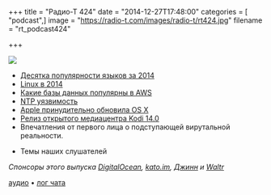 +++
title = "Радио-Т 424"
date = "2014-12-27T17:48:00"
categories = [ "podcast",]
image = "https://radio-t.com/images/radio-t/rt424.jpg"
filename = "rt_podcast424"

+++

![](https://radio-t.com/images/radio-t/rt424.jpg)

* [Десятка популярности языков за 2014](http://prsm.tc/9pkpRH)
* [Linux в 2014](http://www.zdnet.com/article/linux-and-open-source-2014-it-was-the-best-of-years-it-was-the-worst-of-years/)
* [Какие базы данных популярны в AWS](http://prsm.tc/NfyGUs)
* [NTP уязвимость](http://www.techworm.net/2014/12/critical-flaw-network-time-protocol-ntp-detected-google-researchers.html)
* [Apple принудительно обновила OS X](https://gigaom.com/2014/12/23/critical-flaw-forces-apple-to-push-mac-update-for-first-time/)
* [Релиз открытого медиацентра Kodi 14.0](http://www.opennet.ru/opennews/art.shtml?num=41329)
* Впечатления от первого лица о подступающей вирутальной реальности.
- Темы наших слушателей

_Спонсоры этого выпуска [DigitalOcean](https://www.digitalocean.com), [kato.im](https://kato.im), [Джинн](http://djinni.co) и [Waltr](http://softorino.com/waltr)_

[аудио](http://cdn.radio-t.com/rt_podcast424.mp3) • [лог чата](http://chat.radio-t.com/logs/radio-t-424.html)
<audio src="http://cdn.radio-t.com/rt_podcast424.mp3" preload="none"></audio>